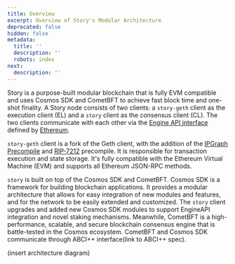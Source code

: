 ```yaml
---
title: Overview
excerpt: Overview of Story's Modular Architecture
deprecated: false
hidden: false
metadata:
  title: ''
  description: ''
  robots: index
next:
  description: ''
---
```

Story is a purpose-built modular blockchain that is fully EVM compatible and uses Cosmos SDK and CometBFT to achieve fast block time and one-shot finality. A Story node consists of two clients: a `story-geth` client as the execution client (EL) and a `story` client as the consensus client (CL). The two clients communicate with each other via the [Engine API interface](doc:engine-api)  defined by [Ethereum](https://hackmd.io/@danielrachi/engine_api).

`story-geth` client is a fork of the Geth client, with the addition of the [IPGraph Precompile](doc:precompile)  and [RIP-7212](https://github.com/ethereum/RIPs/blob/master/RIPS/rip-7212.md) precompile. It is responsible for transaction execution and state storage. It's fully compatible with the Ethereum Virtual Machine (EVM) and supports all Ethereum JSON-RPC methods.

`story` is built on top of the Cosmos SDK and CometBFT. Cosmos SDK is a framework for building blockchain applications. It provides a modular architecture that allows for easy integration of new modules and features, and for the network to be easily extended and customized. The `story` client upgrades and added new Cosmos SDK modules to support EngineAPI integration and novel staking mechanisms. Meanwhile, CometBFT is a high-performance, scalable, and secure blockchain consensus engine that is battle-tested in the Cosmos ecosystem. CometBFT and Cosmos SDK communicate through ABCI++ interface(link to ABCI++ spec).

(insert architecture diagram)
